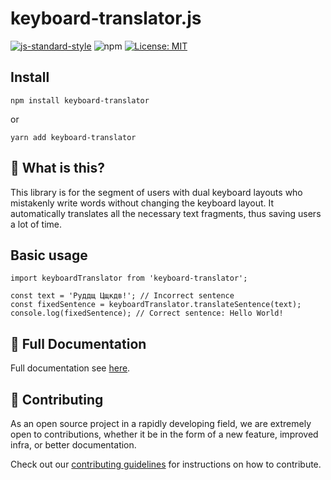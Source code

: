 # keyboard-translator.js

[![js-standard-style](https://img.shields.io/badge/code%20style-standard-brightgreen.svg)](http://standardjs.com/)
![npm](https://img.shields.io/npm/dw/keyboard-translator) 
[![License: MIT](https://img.shields.io/badge/License-MIT-yellow.svg)](https://opensource.org/licenses/MIT) 

## Install

```
npm install keyboard-translator
```

or

```
yarn add keyboard-translator
```

## 🤔 What is this?

This library is for the segment of users with dual keyboard layouts who mistakenly write words without changing the keyboard layout. It automatically translates all the necessary text fragments, thus saving users a lot of time.

## Basic usage

```
import keyboardTranslator from 'keyboard-translator';

const text = 'Руддщ Цщкдв!'; // Incorrect sentence
const fixedSentence = keyboardTranslator.translateSentence(text);
console.log(fixedSentence); // Correct sentence: Hello World!
```

## 📖 Full Documentation

Full documentation see [here](https://jdlkjdk.com).

## 💁 Contributing

As an open source project in a rapidly developing field, we are extremely open to contributions, whether it be in the form of a new feature, improved infra, or better documentation.

Check out our [contributing guidelines](https://jdlkjdk.com) for instructions on how to contribute.